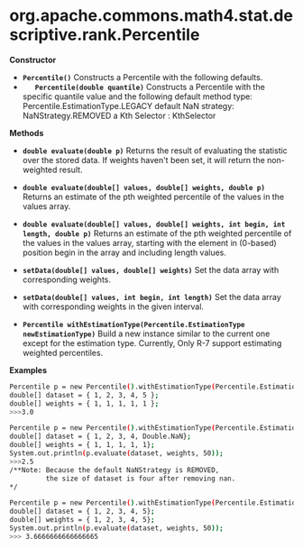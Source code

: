 # org.apache.commons.math4.stat.descriptive.rank.Percentile
**Constructor**
- **`Percentile()`**
Constructs a Percentile with the following defaults.
- **`	Percentile(double quantile)`**
Constructs a Percentile with the specific quantile value and the following default method type: Percentile.EstimationType.LEGACY default NaN strategy: NaNStrategy.REMOVED a Kth Selector : KthSelector

**Methods**

- **`double evaluate(double p)`**
Returns the result of evaluating the statistic over the stored data.
If weights haven't been set, it will return the non-weighted result.

- **`double evaluate(double[] values, double[] weights, double p)`**
Returns an estimate of the pth weighted percentile of the values in the values array.

- **`double evaluate(double[] values, double[] weights, int begin, int length, double p)`**
Returns an estimate of the pth weighted percentile of the values in the values array, starting with the element in (0-based) position begin in the array and including length values.

- **`setData(double[] values, double[] weights)`**
Set the data array with corresponding weights.

- **`setData(double[] values, int begin, int length)`**
Set the data array with corresponding weights in the given interval.

- **`Percentile withEstimationType(Percentile.EstimationType newEstimationType)`**
Build a new instance similar to the current one except for the estimation type.
Currently, Only R-7 support estimating weighted percentiles.

**Examples**
```sh
Percentile p = new Percentile().withEstimationType(Percentile.EstimationType.R_7);
double[] dataset = { 1, 2, 3, 4, 5 };
double[] weights = { 1, 1, 1, 1, 1 };
>>>3.0

Percentile p = new Percentile().withEstimationType(Percentile.EstimationType.R_7);
double[] dataset = { 1, 2, 3, 4, Double.NaN};
double[] weights = { 1, 1, 1, 1, 1};
System.out.println(p.evaluate(dataset, weights, 50));
>>>2.5
/**Note: Because the default NaNStrategy is REMOVED,
         the size of dataset is four after removing nan.
*/

Percentile p = new Percentile().withEstimationType(Percentile.EstimationType.R_7);
double[] dataset = { 1, 2, 3, 4, 5};
double[] weights = { 1, 2, 3, 4, 5};
System.out.println(p.evaluate(dataset, weights, 50));
>>> 3.6666666666666665
```
